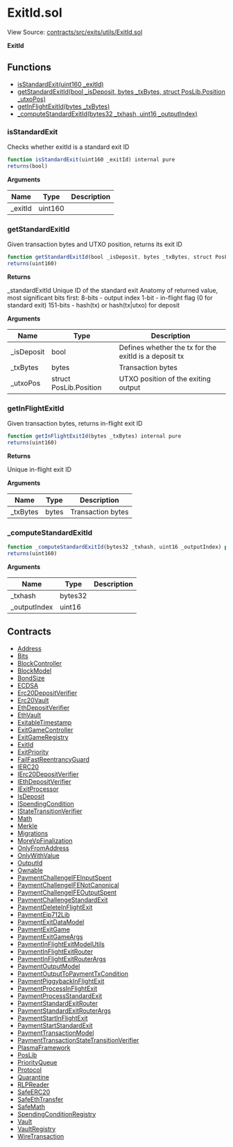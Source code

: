 # ExitId.sol

View Source: [contracts/src/exits/utils/ExitId.sol](../../contracts/src/exits/utils/ExitId.sol)

**ExitId**

## Functions

- [isStandardExit(uint160 _exitId)](#isstandardexit)
- [getStandardExitId(bool _isDeposit, bytes _txBytes, struct PosLib.Position _utxoPos)](#getstandardexitid)
- [getInFlightExitId(bytes _txBytes)](#getinflightexitid)
- [_computeStandardExitId(bytes32 _txhash, uint16 _outputIndex)](#_computestandardexitid)

### isStandardExit

Checks whether exitId is a standard exit ID

```js
function isStandardExit(uint160 _exitId) internal pure
returns(bool)
```

**Arguments**

| Name        | Type           | Description  |
| ------------- |------------- | -----|
| _exitId | uint160 |  | 

### getStandardExitId

Given transaction bytes and UTXO position, returns its exit ID

```js
function getStandardExitId(bool _isDeposit, bytes _txBytes, struct PosLib.Position _utxoPos) internal pure
returns(uint160)
```

**Returns**

_standardExitId Unique ID of the standard exit
    Anatomy of returned value, most significant bits first:
    8-bits - output index
    1-bit - in-flight flag (0 for standard exit)
    151-bits - hash(tx) or hash(tx|utxo) for deposit

**Arguments**

| Name        | Type           | Description  |
| ------------- |------------- | -----|
| _isDeposit | bool | Defines whether the tx for the exitId is a deposit tx | 
| _txBytes | bytes | Transaction bytes | 
| _utxoPos | struct PosLib.Position | UTXO position of the exiting output | 

### getInFlightExitId

Given transaction bytes, returns in-flight exit ID

```js
function getInFlightExitId(bytes _txBytes) internal pure
returns(uint160)
```

**Returns**

Unique in-flight exit ID

**Arguments**

| Name        | Type           | Description  |
| ------------- |------------- | -----|
| _txBytes | bytes | Transaction bytes | 

### _computeStandardExitId

```js
function _computeStandardExitId(bytes32 _txhash, uint16 _outputIndex) private pure
returns(uint160)
```

**Arguments**

| Name        | Type           | Description  |
| ------------- |------------- | -----|
| _txhash | bytes32 |  | 
| _outputIndex | uint16 |  | 

## Contracts

* [Address](Address.md)
* [Bits](Bits.md)
* [BlockController](BlockController.md)
* [BlockModel](BlockModel.md)
* [BondSize](BondSize.md)
* [ECDSA](ECDSA.md)
* [Erc20DepositVerifier](Erc20DepositVerifier.md)
* [Erc20Vault](Erc20Vault.md)
* [EthDepositVerifier](EthDepositVerifier.md)
* [EthVault](EthVault.md)
* [ExitableTimestamp](ExitableTimestamp.md)
* [ExitGameController](ExitGameController.md)
* [ExitGameRegistry](ExitGameRegistry.md)
* [ExitId](ExitId.md)
* [ExitPriority](ExitPriority.md)
* [FailFastReentrancyGuard](FailFastReentrancyGuard.md)
* [IERC20](IERC20.md)
* [IErc20DepositVerifier](IErc20DepositVerifier.md)
* [IEthDepositVerifier](IEthDepositVerifier.md)
* [IExitProcessor](IExitProcessor.md)
* [IsDeposit](IsDeposit.md)
* [ISpendingCondition](ISpendingCondition.md)
* [IStateTransitionVerifier](IStateTransitionVerifier.md)
* [Math](Math.md)
* [Merkle](Merkle.md)
* [Migrations](Migrations.md)
* [MoreVpFinalization](MoreVpFinalization.md)
* [OnlyFromAddress](OnlyFromAddress.md)
* [OnlyWithValue](OnlyWithValue.md)
* [OutputId](OutputId.md)
* [Ownable](Ownable.md)
* [PaymentChallengeIFEInputSpent](PaymentChallengeIFEInputSpent.md)
* [PaymentChallengeIFENotCanonical](PaymentChallengeIFENotCanonical.md)
* [PaymentChallengeIFEOutputSpent](PaymentChallengeIFEOutputSpent.md)
* [PaymentChallengeStandardExit](PaymentChallengeStandardExit.md)
* [PaymentDeleteInFlightExit](PaymentDeleteInFlightExit.md)
* [PaymentEip712Lib](PaymentEip712Lib.md)
* [PaymentExitDataModel](PaymentExitDataModel.md)
* [PaymentExitGame](PaymentExitGame.md)
* [PaymentExitGameArgs](PaymentExitGameArgs.md)
* [PaymentInFlightExitModelUtils](PaymentInFlightExitModelUtils.md)
* [PaymentInFlightExitRouter](PaymentInFlightExitRouter.md)
* [PaymentInFlightExitRouterArgs](PaymentInFlightExitRouterArgs.md)
* [PaymentOutputModel](PaymentOutputModel.md)
* [PaymentOutputToPaymentTxCondition](PaymentOutputToPaymentTxCondition.md)
* [PaymentPiggybackInFlightExit](PaymentPiggybackInFlightExit.md)
* [PaymentProcessInFlightExit](PaymentProcessInFlightExit.md)
* [PaymentProcessStandardExit](PaymentProcessStandardExit.md)
* [PaymentStandardExitRouter](PaymentStandardExitRouter.md)
* [PaymentStandardExitRouterArgs](PaymentStandardExitRouterArgs.md)
* [PaymentStartInFlightExit](PaymentStartInFlightExit.md)
* [PaymentStartStandardExit](PaymentStartStandardExit.md)
* [PaymentTransactionModel](PaymentTransactionModel.md)
* [PaymentTransactionStateTransitionVerifier](PaymentTransactionStateTransitionVerifier.md)
* [PlasmaFramework](PlasmaFramework.md)
* [PosLib](PosLib.md)
* [PriorityQueue](PriorityQueue.md)
* [Protocol](Protocol.md)
* [Quarantine](Quarantine.md)
* [RLPReader](RLPReader.md)
* [SafeERC20](SafeERC20.md)
* [SafeEthTransfer](SafeEthTransfer.md)
* [SafeMath](SafeMath.md)
* [SpendingConditionRegistry](SpendingConditionRegistry.md)
* [Vault](Vault.md)
* [VaultRegistry](VaultRegistry.md)
* [WireTransaction](WireTransaction.md)
